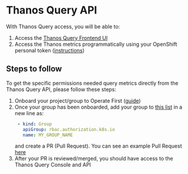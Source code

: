 # Thanos Query API

With Thanos Query access, you will be able to:
1. Access the [Thanos Query Frontend UI](https://thanos-query-frontend-opf-observatorium.apps.smaug.na.operate-first.cloud/)
2. Access the Thanos metrics programmatically using your OpenShift personal token ([instructions](thanos_programmatic_access.md))

## Steps to follow
To get the specific permissions needed query metrics directly from the Thanos Query API, please follow these steps:

1. Onboard your project/group to Operate First ([guide](https://github.com/operate-first/hitchhikers-guide/blob/main/pages/onboarding_project.ipynb))
2. Once your group has been onboarded, add your group to [this list](https://github.com/operate-first/apps/blob/master/observatorium/overlays/moc/smaug/thanos/rolebindings/opf-observatorium-view.yaml#L10) in a new line as: <br>
   ```yaml
    - kind: Group
      apiGroup: rbac.authorization.k8s.io
      name: MY_GROUP_NAME
   ```
   and create a PR (Pull Request). You can see an example Pull Request [here](https://github.com/operate-first/apps/pull/1378)
3. After your PR is reviewed/merged, you should have access to the Thanos Query Console and API
